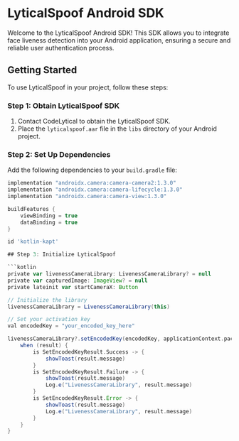  # LyticalSpoof Android SDK

Welcome to the LyticalSpoof Android SDK! This SDK allows you to integrate face liveness detection into your Android application, ensuring a secure and reliable user authentication process.

## Getting Started

To use LyticalSpoof in your project, follow these steps:

### Step 1: Obtain LyticalSpoof SDK

1. Contact CodeLytical to obtain the LyticalSpoof SDK.
2. Place the `lyticalspoof.aar` file in the `libs` directory of your Android project.

### Step 2: Set Up Dependencies

Add the following dependencies to your `build.gradle` file:

```groovy
implementation "androidx.camera:camera-camera2:1.3.0"
implementation "androidx.camera:camera-lifecycle:1.3.0"
implementation "androidx.camera:camera-view:1.3.0"

buildFeatures {
    viewBinding = true
    dataBinding = true
}

id 'kotlin-kapt'

## Step 3: Initialize LyticalSpoof

```kotlin
private var livenessCameraLibrary: LivenessCameraLibrary? = null
private var capturedImage: ImageView? = null
private lateinit var startCameraX: Button

// Initialize the library
livenessCameraLibrary = LivenessCameraLibrary(this)

// Set your activation key
val encodedKey = "your_encoded_key_here"

livenessCameraLibrary?.setEncodedKey(encodedKey, applicationContext.packageName) { result ->
    when (result) {
        is SetEncodedKeyResult.Success -> {
            showToast(result.message)
        }
        is SetEncodedKeyResult.Failure -> {
            showToast(result.message)
            Log.e("LivenessCameraLibrary", result.message)
        }
        is SetEncodedKeyResult.Error -> {
            showToast(result.message)
            Log.e("LivenessCameraLibrary", result.message)
        }
    }
}


